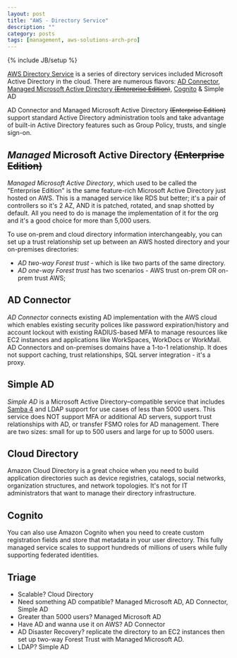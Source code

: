 ```yaml
---
layout: post
title: "AWS - Directory Service"
description: ""
category: posts
tags: [management, aws-solutions-arch-pro]
---
```

{% include JB/setup %}

[AWS Directory Service](https://aws.amazon.com/directoryservice/) is a series of directory services included Microsoft Active Directory in the cloud. There are numerous flavors: [AD Connector](http://docs.aws.amazon.com/directoryservice/latest/admin-guide/directory_ad_connector.html), [Managed Microsoft Active Directory ~~(Enterprise Edition)~~](http://docs.aws.amazon.com/directoryservice/latest/admin-guide/directory_microsoft_ad.html), [Cognito](http://docs.aws.amazon.com/cognito/latest/developerguide/what-is-amazon-cognito.html) &amp; Simple AD 

AD Connector and Managed Microsoft Active Directory ~~(Enterprise Edition)~~ support standard Active Directory administration tools and take advantage of built-in Active Directory features such as Group Policy, trusts, and single sign-on.

## *Managed* Microsoft Active Directory ~~(Enterprise Edition)~~
_Managed Microsoft Active Directory_, which used to be called the "Enterprise Edition" is the same feature-rich Microsoft Active Directory just hosted on AWS. This is a managed service like RDS but better; it's a pair of controllers so it's 2 AZ, AND it is patched, rotated, and snap shotted by default. All you need to do is manage the implementation of it for the org and it's a good choice for more than 5,000 users.

To use on-prem and cloud directory information interchangeably, you can set up a trust relationship set up between an AWS hosted directory and your on-premises directories:
- _AD two-way Forest trust_ - which is like two parts of the same directory. 
- _AD one-way Forest trust_ has two scenarios - AWS trust on-prem OR on-prem trust AWS; 

## AD Connector 
_AD Connector_ connects existing AD implementation with the AWS cloud which enables existing security polices like password expiration/history and account lockout with existing RADIUS-based MFA to manage resources like EC2 instances and applications like WorkSpaces, WorkDocs or WorkMail. AD Connectors and on-premises domains have a 1-to-1 relationship. It does not support caching, trust relationships, SQL server integration - it's a proxy. 

## Simple AD
_Simple AD_ is a Microsoft Active Directory–compatible service that includes [Samba 4](https://www.samba.org/) and LDAP support for use cases of less than 5000 users. This service does NOT support MFA or additional AD servers, support trust relationships with AD, or transfer FSMO roles for AD management. There are two sizes: small for up to 500 users and large for up to 5000 users.

## Cloud Directory
Amazon Cloud Directory is a great choice when you need to build application directories such as device registries, catalogs, social networks, organization structures, and network topologies. It's not for IT administrators that want to manage their directory infrastructure.

## Cognito
You can also use Amazon Cognito when you need to create custom registration fields and store that metadata in your user directory. This fully managed service scales to support hundreds of millions of users while fully supporting federated identities. 

## Triage
- Scalable? Cloud Directory
- Need something AD compatible? Managed Microsoft AD, AD Connector, Simple AD
- Greater than 5000 users? Managed Microsoft AD
- Have AD and wanna use it on AWS? AD Connector
- AD Disaster Recovery? replicate the directory to an EC2 instances then set up two-way Forest Trust with Managed Microsoft AD.
- LDAP? Simple AD